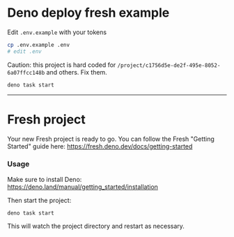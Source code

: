 # Deno deploy fresh example

Edit `.env.example` with your tokens

```bash
cp .env.example .env
# edit .env
```

Caution: this project is hard coded for
`/project/c1756d5e-de2f-495e-8052-6a07ffcc148b` and others. Fix them.

```sh
deno task start
```

---

# Fresh project

Your new Fresh project is ready to go. You can follow the Fresh "Getting
Started" guide here: https://fresh.deno.dev/docs/getting-started

### Usage

Make sure to install Deno: https://deno.land/manual/getting_started/installation

Then start the project:

```
deno task start
```

This will watch the project directory and restart as necessary.
